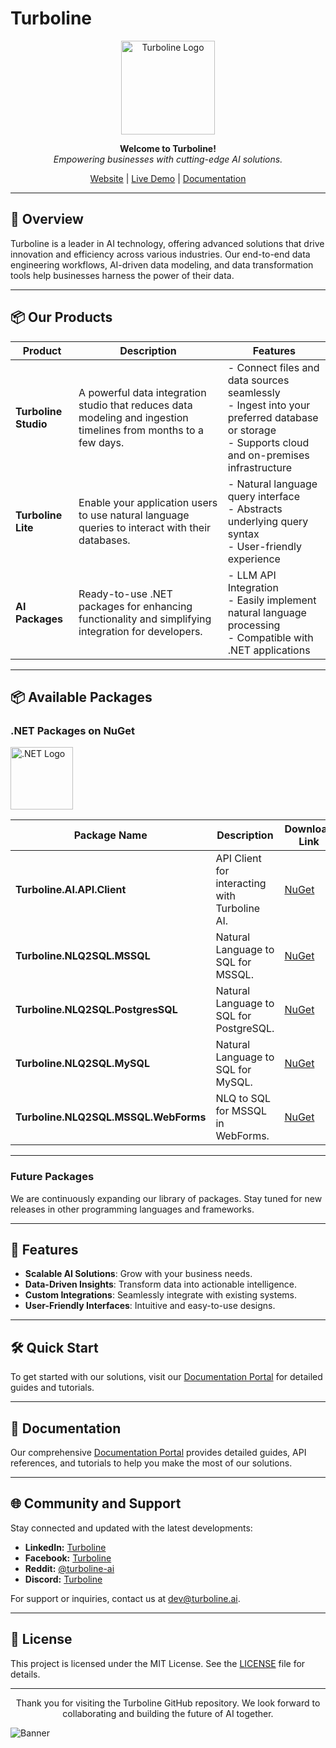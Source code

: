 # Turboline

<p align="center">
  <img src="https://cdn.turboline.ai/cdn/adminlte/dist/img/TLLogo.png" alt="Turboline Logo" width="150" height="150">
</p>

<p align="center">
  <strong>Welcome to Turboline!</strong><br>
  <em>Empowering businesses with cutting-edge AI solutions.</em>
</p>

<p align="center">
  <a href="https://turboline.ai">Website</a> | 
  <a href="https://demo-lite.turboline.ai">Live Demo</a> | 
  <a href="https://turboline.ai/docs">Documentation</a>
</p>

---

## 🚀 Overview

Turboline is a leader in AI technology, offering advanced solutions that drive innovation and efficiency across various industries. Our end-to-end data engineering workflows, AI-driven data modeling, and data transformation tools help businesses harness the power of their data.

---
## 📦 Our Products

| Product           | Description                                                                                             | Features                                                                                                                                                      |
|-------------------|---------------------------------------------------------------------------------------------------------|---------------------------------------------------------------------------------------------------------------------------------------------------------------|
| **Turboline Studio** | A powerful data integration studio that reduces data modeling and ingestion timelines from months to a few days. | - Connect files and data sources seamlessly <br> - Ingest into your preferred database or storage <br> - Supports cloud and on-premises infrastructure        |
| **Turboline Lite**   | Enable your application users to use natural language queries to interact with their databases.        | - Natural language query interface <br> - Abstracts underlying query syntax <br> - User-friendly experience                                                    |
| **AI Packages**      | Ready-to-use .NET packages for enhancing functionality and simplifying integration for developers.     | - LLM API Integration <br> - Easily implement natural language processing <br> - Compatible with .NET applications                                          |

---

## 📦 Available Packages

### .NET Packages on NuGet

<p align="left">
  <img src="https://upload.wikimedia.org/wikipedia/commons/e/ee/.NET_Core_Logo.svg" alt=".NET Logo" width="100" height="100">
</p>

| Package Name                             | Description                                   | Download Link                                                                                        | Status |
|------------------------------------------|-----------------------------------------------|------------------------------------------------------------------------------------------------------|-----------------------------|
| **Turboline.AI.API.Client**              | API Client for interacting with Turboline AI. | [NuGet](https://www.nuget.org/packages/Turboline.AI.API.Client)                                      | |
| **Turboline.NLQ2SQL.MSSQL**              | Natural Language to SQL for MSSQL.            | [NuGet](https://www.nuget.org/packages/Turboline.NLQ2SQL.MSSQL)                                      | |
| **Turboline.NLQ2SQL.PostgresSQL**        | Natural Language to SQL for PostgreSQL.       | [NuGet](https://www.nuget.org/packages/Turboline.NLQ2SQL.PostgresSQL)                                | [![Publish NuGet Package](https://github.com/turboline-ai/Turboline.NLP2SQL.PostGreSQL/actions/workflows/main.yml/badge.svg)](https://github.com/turboline-ai/Turboline.NLP2SQL.PostGreSQL/actions/workflows/main.yml)|
| **Turboline.NLQ2SQL.MySQL**              | Natural Language to SQL for MySQL.            | [NuGet](https://www.nuget.org/packages/Turboline.NLQ2SQL.MySQL)                                      | |
| **Turboline.NLQ2SQL.MSSQL.WebForms**     | NLQ to SQL for MSSQL in WebForms.             | [NuGet](https://www.nuget.org/packages/Turboline.NLQ2SQL.MSSQL.WebForms)                             | |

---

### Future Packages

We are continuously expanding our library of packages. Stay tuned for new releases in other programming languages and frameworks.

---

## 🌟 Features

- **Scalable AI Solutions**: Grow with your business needs.
- **Data-Driven Insights**: Transform data into actionable intelligence.
- **Custom Integrations**: Seamlessly integrate with existing systems.
- **User-Friendly Interfaces**: Intuitive and easy-to-use designs.

---

## 🛠️ Quick Start

To get started with our solutions, visit our [Documentation Portal](https://turboline.ai/docs) for detailed guides and tutorials.

---

## 📖 Documentation

Our comprehensive [Documentation Portal](https://turboline.ai/docs) provides detailed guides, API references, and tutorials to help you make the most of our solutions.

---

## 🌐 Community and Support

Stay connected and updated with the latest developments:
- **LinkedIn:** [Turboline](https://www.linkedin.com/company/turboline-ai/)
- **Facebook:** [Turboline](https://www.facebook.com/turboline)
- **Reddit:** [@turboline-ai](https://www.reddit.com/user/turboline-ai/)
- **Discord:** [Turboline](https://discord.gg/sh8JMhgH)

For support or inquiries, contact us at [dev@turboline.ai](mailto:dev@turboline.ai).

---

## 📜 License

This project is licensed under the MIT License. See the [LICENSE](LICENSE) file for details.

---

<p align="center">
  Thank you for visiting the Turboline GitHub repository. We look forward to collaborating and building the future of AI together.
</p>

![Banner](https://turbocdn.blob.core.windows.net/cdn/images/Turboline-banner.png)
